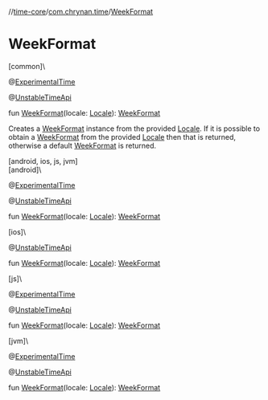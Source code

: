 //[time-core](../../index.md)/[com.chrynan.time](index.md)/[WeekFormat](-week-format.md)

# WeekFormat

[common]\

@[ExperimentalTime](https://kotlinlang.org/api/latest/jvm/stdlib/kotlin.time/-experimental-time/index.html)

@[UnstableTimeApi](-unstable-time-api/index.md)

fun [WeekFormat](-week-format.md)(locale: [Locale](-locale/index.md)): [WeekFormat](-week-format/index.md)

Creates a [WeekFormat](-week-format/index.md) instance from the provided [Locale](-locale/index.md). If it is possible to obtain a [WeekFormat](-week-format/index.md) from the provided [Locale](-locale/index.md) then that is returned, otherwise a default [WeekFormat](-week-format/index.md) is returned.

[android, ios, js, jvm]\
[android]\

@[ExperimentalTime](https://kotlinlang.org/api/latest/jvm/stdlib/kotlin.time/-experimental-time/index.html)

@[UnstableTimeApi](../../../time-core/time-core/com.chrynan.time/-unstable-time-api/index.md)

fun [WeekFormat](-week-format.md)(locale: [Locale](-locale/index.md#-1614710943%2FExtensions%2F219598131)): [WeekFormat](../../../time-core/time-core/com.chrynan.time/-week-format/index.md)

[ios]\

@[UnstableTimeApi](../../../time-core/time-core/com.chrynan.time/-unstable-time-api/index.md)

fun [WeekFormat](-week-format.md)(locale: [Locale](../../../time-core/time-core/com.chrynan.time/-locale/index.md)): [WeekFormat](../../../time-core/time-core/com.chrynan.time/-week-format/index.md)

[js]\

@[ExperimentalTime](https://kotlinlang.org/api/latest/jvm/stdlib/kotlin.time/-experimental-time/index.html)

@[UnstableTimeApi](../../../time-core/time-core/com.chrynan.time/-unstable-time-api/index.md)

fun [WeekFormat](-week-format.md)(locale: [Locale](../../../time-core/time-core/com.chrynan.time/-locale/index.md)): [WeekFormat](../../../time-core/time-core/com.chrynan.time/-week-format/index.md)

[jvm]\

@[ExperimentalTime](https://kotlinlang.org/api/latest/jvm/stdlib/kotlin.time/-experimental-time/index.html)

@[UnstableTimeApi](../../../time-core/time-core/com.chrynan.time/-unstable-time-api/index.md)

fun [WeekFormat](-week-format.md)(locale: [Locale](-locale/index.md#-1614710943%2FExtensions%2F-1191170225)): [WeekFormat](../../../time-core/time-core/com.chrynan.time/-week-format/index.md)

